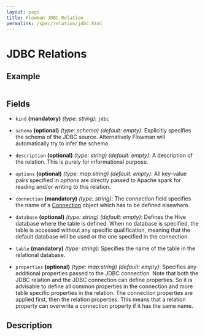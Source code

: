 ```yaml
---
layout: page
title: Flowman JDBC Relation
permalink: /spec/relation/jdbc.html
---
```

# JDBC Relations

## Example
```
```

## Fields
 * `kind` **(mandatory)** *(type: string)*: `jdbc`
 * `schema` **(optional)** *(type: schema)* *(default: empty)*: 
 Explicitly specifies the schema of the JDBC source. Alternatively Flowman will automatically
 try to infer the schema.
 
 * `description` **(optional)** *(type: string)* *(default: empty)*:
 A description of the relation. This is purely for informational purpose.
 
 * `options` **(optional)** *(type: map:string)* *(default: empty)*:
 All key-value pairs specified in *options* are directly passed to Apache spark for reading
 and/or writing to this relation.

 * `connection` **(mandatory)** *(type: string)*:
 The *connection* field specifies the name of a [Connection](../connection/index.html)
 object which has to be defined elsewhere.
 
 * `database` **(optional)** *(type: string)* *(default: empty)*: 
 Defines the Hive database where the table is defined. When no database is specified, the
 table is accessed without any specific qualification, meaning that the default database
 will be used or the one specified in the connection.

 * `table` **(mandatory)** *(type: string)*:
 Specifies the name of the table in the relational database.
  
 * `properties` **(optional)** *(type: map:string)* *(default: empty)*:
 Specifies any additional properties passed to the JDBC connection.  Note that both the JDBC
 relation and the JDBC connection can define properties. So it is advisable to define all
 common properties in the connection and more table specific properties in the relation.
 The connection properties are applied first, then the relation properties. This means that
 a relation property can overwrite a connection property if it has the same name.


## Description
